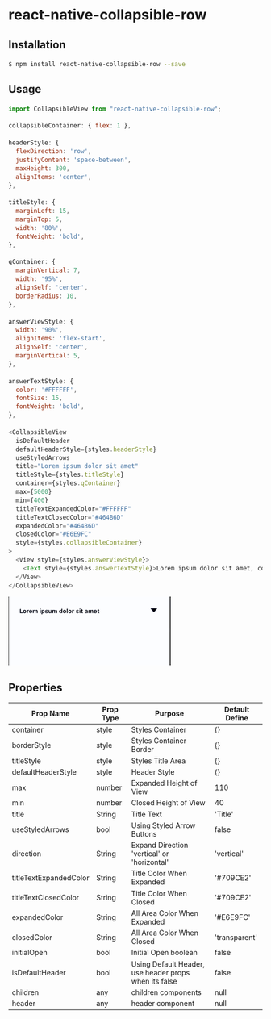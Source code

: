 
# react-native-collapsible-row

## Installation

```bash
$ npm install react-native-collapsible-row --save
```

## Usage
```javascript
import CollapsibleView from "react-native-collapsible-row";

collapsibleContainer: { flex: 1 },

headerStyle: {
  flexDirection: 'row',
  justifyContent: 'space-between',
  maxHeight: 300,
  alignItems: 'center',
},

titleStyle: {
  marginLeft: 15,
  marginTop: 5,
  width: '80%',
  fontWeight: 'bold',
},

qContainer: {
  marginVertical: 7,
  width: '95%',
  alignSelf: 'center',
  borderRadius: 10,
},

answerViewStyle: {
  width: '90%',
  alignItems: 'flex-start',
  alignSelf: 'center',
  marginVertical: 5,
},

answerTextStyle: {
  color: '#FFFFFF',
  fontSize: 15,
  fontWeight: 'bold',
},

<CollapsibleView
  isDefaultHeader
  defaultHeaderStyle={styles.headerStyle}
  useStyledArrows
  title="Lorem ipsum dolor sit amet"
  titleStyle={styles.titleStyle}
  container={styles.qContainer}
  max={5000}
  min={400}
  titleTextExpandedColor="#FFFFFF"
  titleTextClosedColor="#464B6D"
  expandedColor="#464B6D"
  closedColor="#E6E9FC"
  style={styles.collapsibleContainer}
>
  <View style={styles.answerViewStyle}>
    <Text style={styles.answerTextStyle}>Lorem ipsum dolor sit amet, consectetur adipiscing elit. Vestibulum tempor eros cursus tempor rutrum.</Text>
  </View>
</CollapsibleView>
```

![demo](demo.gif)

## Properties

| Prop Name | Prop Type | Purpose | Default Define |
| ------------- | ------------- | ------------- | ------------- |
| container  | style  | Styles Container | {} |
| borderStyle | style | Styles Container Border | {} |
| titleStyle | style | Styles Title Area | {} |
| defaultHeaderStyle | style | Header Style | {} |
| max | number | Expanded Height of View | 110 |
| min | number | Closed Height of View | 40 |
| title | String | Title Text | 'Title' |
| useStyledArrows | bool | Using Styled Arrow Buttons | false |
| direction | String | Expand Direction 'vertical' or 'horizontal' | 'vertical' |
| titleTextExpandedColor | String | Title Color When Expanded | '#709CE2' |
| titleTextClosedColor | String | Title Color When Closed | '#709CE2' |
| expandedColor | String | All Area Color When Expanded | '#E6E9FC' |
| closedColor | String | All Area Color When Closed | 'transparent' |
| initialOpen | bool | Initial Open boolean | false |
| isDefaultHeader | bool | Using Default Header, use header props when its false  | false |
| children | any | children components | null |
| header | any | header component | null |
